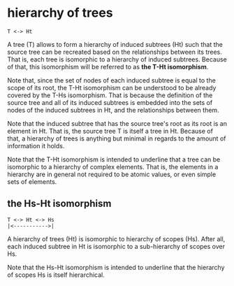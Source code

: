 
# hierarchy of trees

```
T <-> Ht
```

A tree (T) allows to form a hierarchy of induced subtrees (Ht) such that the
source tree can be recreated based on the relationships between its trees.
That is, each tree is isomorphic to a hierarchy of induced subtrees. Because
of that, this isomorphism will be referred to as **the T-Ht isomorphism**.

Note that, since the set of nodes of each induced subtree is equal to the scope
of its root, the T-Ht isomorphism can be understood to be already covered by
the T-Hs isomorphism. That is because the definition of the source tree and
all of its induced subtrees is embedded into the sets of nodes of the induced
subtrees in Ht, and the relationships between them.

Note that the induced subtree that has the source tree's root as its root is
an element in Ht. That is, the source tree T is itself a tree in Ht. Because
of that, a hierarchy of trees is anything but minimal in regards to the amount
of information it holds.

Note that the T-Ht isomorphism is intended to underline that a tree can be
isomorphic to a hierarchy of complex elements. That is, the elements in a
hierarchy are in general not required to be atomic values, or even simple
sets of elements.

## the Hs-Ht isomorphism

```
T <-> Ht <-> Hs
|<----------->|
```

A hierarchy of trees (Ht) is isomorphic to hierarchy of scopes (Hs). After all,
each induced subtree in Ht is isomorphic to a sub-hierarchy of scopes over Hs.

Note that the Hs-Ht isomorphism is intended to underline that the hierarchy of
scopes Hs is itself hierarchical.
